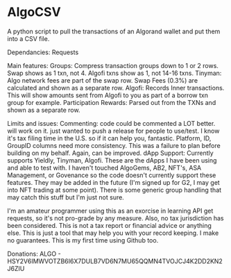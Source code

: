 # AlgoCSV
A python script to pull the transactions of an Algorand wallet and put them into a CSV file.

Dependancies: Requests

Main features:
Groups: Compress transaction groups down to 1 or 2 rows. Swap shows as 1 txn, not 4. Algofi txns show as 1, not 14-16 txns.
Tinyman: Algo network fees are part of the swap row. Swap Fees (0.3%) are calculated and shown as a separate row.
Algofi: Records Inner transactions. This will show amounts sent from Algofi to you as part of a borrow txn group for example.
Participation Rewards: Parsed out from the TXNs and shown as a separate row.


Limits and issues:
Commenting: code could be commented a LOT better. will work on it. just wanted to push a release for people to use/test. I know it's tax filing time in the U.S. so if it can help you, fantastic.
Platform, ID, GroupID columns need more consistency. This was a failure to plan before building on my behalf. Again, can be improved.
dApp Support: Currently supports Yieldly, Tinyman, Algofi. These are the dApps I have been using and able to test with. I haven't touched AlgoGems, AB2, NFT's, ASA Management, or Govenance so the code doesn't currently support these features. They may be added in the future (I'm signed up for G2, I may get into NFT trading at some point). There is some generic group handling that may catch this stuff but I'm just not sure.


I'm an amateur programmer using this as an exorcise in learning API get requests, so it's not pro-grade by any measure. Also, no tax jurisdiction has been considered. This is not a tax report or financial advice or anything else. This is just a tool that may help you with your record keeping. I make no guarantees. This is my first time using Github too.


Donations: ALGO - HSY2V6IMWVOTZB6I6X7DULB7VD6N7MU65QQMN4TVOJCJ4K2DD2KN2J6ZIU
